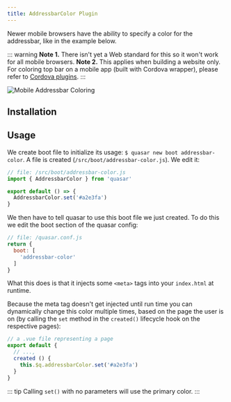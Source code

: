 ```yaml
---
title: AddressbarColor Plugin
---
```

Newer mobile browsers have the ability to specify a color for the addressbar, like in the example below.

::: warning
**Note 1.** There isn't yet a Web standard for this so it won't work for all mobile browsers.
**Note 2.** This applies when building a website only. For coloring top bar on a mobile app (built with Cordova wrapper), please refer to [Cordova plugins](https://cordova.apache.org/plugins/).
:::

![Mobile Addressbar Coloring](statics/img/mobile-address-bar-colors.jpg "Mobile Addressbar Coloring")

## Installation
<doc-installation plugins="AddressbarColor" />

## Usage

We create boot file to initialize its usage: `$ quasar new boot addressbar-color`. A file is created (`/src/boot/addressbar-color.js`). We edit it:

```js
// file: /src/boot/addressbar-color.js
import { AddressbarColor } from 'quasar'

export default () => {
  AddressbarColor.set('#a2e3fa')
}
```

We then have to tell quasar to use this boot file we just created. To do this we edit the boot section of the quasar config:
```js
// file: /quasar.conf.js
return {
  boot: [
    'addressbar-color'
  ]
}
```

What this does is that it injects some `<meta>` tags into your `index.html` at runtime.

Because the meta tag doesn't get injected until run time you can dynamically change this color multiple times, based on the page the user is on (by calling the `set` method in the `created()` lifecycle hook on the respective pages):


```js
// a .vue file representing a page
export default {
  // ...,
  created () {
    this.$q.addressbarColor.set('#a2e3fa')
  }
}
```
::: tip
Calling `set()` with no parameters will use the primary color.
:::
